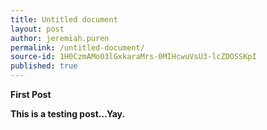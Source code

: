 ```yaml
---
title: Untitled document
layout: post
author: jeremiah.puren
permalink: /untitled-document/
source-id: 1H0CzmAMo03lGxkaraMrs-0MIHcwuVsU3-lcZDOSSKpI
published: true
---
```

**First Post**

**This is a testing post...Yay.**

